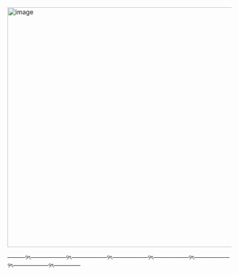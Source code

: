 <img width="540" height="540" alt="image" src="https://github.com/user-attachments/assets/30497546-c60a-4c94-8299-c6144902d0a4" />



────୨ৎ────────୨ৎ────────୨ৎ────────୨ৎ────────୨ৎ────────୨ৎ────────୨ৎ──────

